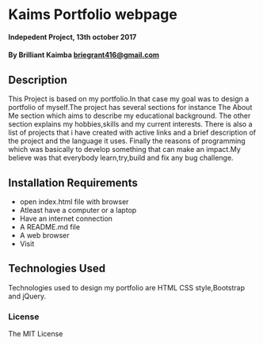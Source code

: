 # Kaims Portfolio webpage

#### Indepedent Project, 13th october 2017

#### By Brilliant Kaimba briegrant416@gmail.com

## Description
   
   This Project is based on my portfolio.In that case my goal was to design a portfolio of myself.The project has several sections for instance The About Me section which aims to describe my educational background.
   The other section explains my hobbies,skills and my current interests.
   There is also a list of projects that i have created with active links and a brief description of the project and the language it uses.
   Finally the reasons of programming which was basically to develop something that can make an impact.My believe was that everybody learn,try,build and fix any bug challenge.

## Installation Requirements
* open index.html file with browser
* Atleast have a computer or a laptop
* Have an internet connection
* A README.md file
* A web browser
* Visit 

## Technologies Used
Technologies used to design my portfolio are HTML CSS style,Bootstrap and jQuery.

### License
The MIT License
